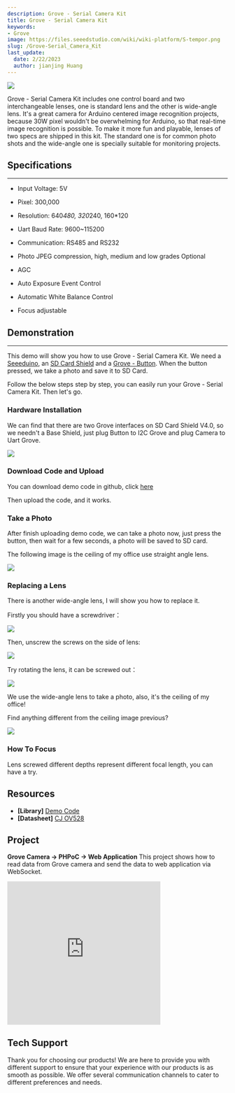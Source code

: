 ```yaml
---
description: Grove - Serial Camera Kit
title: Grove - Serial Camera Kit
keywords:
- Grove
image: https://files.seeedstudio.com/wiki/wiki-platform/S-tempor.png
slug: /Grove-Serial_Camera_Kit
last_update:
  date: 2/22/2023
  author: jianjing Huang
---
```

<!-- ---
name: Grove - Serial Camera Kit
category: Sensor
bzurl: https://www.seeedstudio.com/Grove-Serial-Camera-Kit-p-1608.html
oldwikiname:  Grove - Serial Camera Kit
prodimagename: GSCK_Introduction.jpg
surveyurl: https://www.research.net/r/Grove_Serial_Camera_Kit
sku:  101020000
--- -->

![](https://files.seeedstudio.com/wiki/Grove-Serial_Camera_Kit/img/GSCK_Introduction.jpg)

Grove - Serial Camera Kit includes one control board and two interchangeable lenses, one is standard lens and the other is wide-angle lens. It's a great camera for Arduino centered image recognition projects, because 30W pixel wouldn't be overwhelming for Arduino, so that real-time image recognition is possible. To make it more fun and playable, lenses of two specs are shipped in this kit. The standard one is for common photo shots and the wide-angle one is specially suitable for monitoring projects.

## Specifications

---

* Input Voltage: 5V

* Pixel: 300,000

* Resolution: 640*480, 320*240, 160*120

* Uart Baud Rate: 9600~115200

* Communication: RS485 and RS232

* Photo JPEG compression, high, medium and low grades Optional

* AGC

* Auto Exposure Event Control

* Automatic White Balance Control

* Focus adjustable

## Demonstration

---
This demo will show you how to use Grove - Serial Camera Kit. We need a [Seeeduino](https://www.seeedstudio.com/seeeduino-v30-atmega-328p-p-669.html?cPath=6_7), an [SD Card Shield](https://www.seeedstudio.com/sd-card-shield-v40-p-1381.html?cPath=105) and a [Grove - Button](/Grove-Button). When the button pressed, we take a photo and save it to SD Card.

Follow the below steps step by step, you can easily run your Grove - Serial Camera Kit. Then let's go.

### Hardware Installation

We can find that there are two Grove interfaces on SD Card Shield V4.0, so we needn't a Base Shield, just plug Button to I2C Grove and plug Camera to Uart Grove.

![](https://files.seeedstudio.com/wiki/Grove-Serial_Camera_Kit/img/GSCK_Hardware.jpg)

### Download Code and Upload

You can download demo code in github, click [here](https://github.com/Seeed-Studio/Grove_Serial_Camera_Kit)

Then upload the code, and it works.

### Take a Photo

After finish uploading demo code, we can take a photo now, just press the button, then wait for a few seconds, a photo will be saved to SD card.

The following image is the ceiling of my office use straight angle lens.

![](https://files.seeedstudio.com/wiki/Grove-Serial_Camera_Kit/img/GSCK_60.jpg)

### Replacing a Lens

There is another wide-angle lens, I will show you how to replace it.

Firstly you should have a screwdriver：

![](https://files.seeedstudio.com/wiki/Grove-Serial_Camera_Kit/img/GSCK_Step1.jpg)

Then, unscrew the screws on the side of lens:

![](https://files.seeedstudio.com/wiki/Grove-Serial_Camera_Kit/img/GSCK_Step2.jpg)

Try rotating the lens, it can be screwed out：

![](https://files.seeedstudio.com/wiki/Grove-Serial_Camera_Kit/img/GSCK_Step3.jpg)

We use  the wide-angle lens to take a photo, also, it's  the ceiling of my office!

Find anything different from the ceiling image previous?

![](https://files.seeedstudio.com/wiki/Grove-Serial_Camera_Kit/img/GSCK_90.jpg)

### How To Focus

Lens screwed different depths represent different focal length, you can have a try.

## Resources

* **[Library]** [Demo Code](https://github.com/Seeed-Studio/Grove_Serial_Camera_Kit)
* **[Datasheet]** [CJ OV528](https://files.seeedstudio.com/wiki/Grove-Serial_Camera_Kit/res/cj-ov528_protocol.pdf)

## Project

**Grove Camera -> PHPoC -> Web Application** This project shows how to read data from Grove camera and send the data to web application via WebSocket.

<iframe frameborder='0' height='327.5' scrolling='no' src='https://www.hackster.io/phpoc_man/grove-camera-phpoc-web-application-1dfd63/embed' width='350'></iframe>

## Tech Support

Thank you for choosing our products! We are here to provide you with different support to ensure that your experience with our products is as smooth as possible. We offer several communication channels to cater to different preferences and needs.

<div class="button_tech_support_container">
<a href="https://forum.seeedstudio.com/" class="button_forum"></a> 
<a href="https://www.seeedstudio.com/contacts" class="button_email"></a>
</div>

<div class="button_tech_support_container">
<a href="https://discord.gg/eWkprNDMU7" class="button_discord"></a> 
<a href="https://github.com/Seeed-Studio/wiki-documents/discussions/69" class="button_discussion"></a>
</div>
